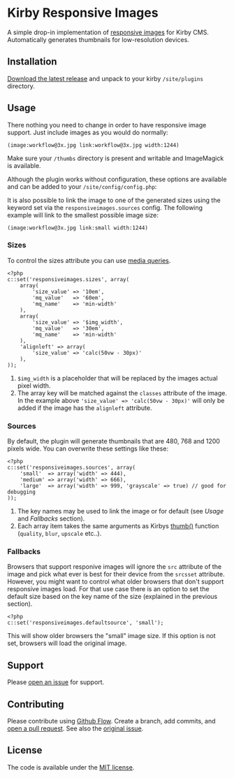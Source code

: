 # Kirby Responsive Images

A simple drop-in implementation of [responsive images](https://responsiveimages.org/) for Kirby CMS. Automatically generates thumbnails for low-resolution devices.

## Installation

[Download the latest release](https://github.com/jancbeck/kirby-responsive-images/releases/) and unpack to your kirby `/site/plugins` directory.

## Usage

There nothing you need to change in order to have responsive image support. Just include images as you would do normally:

`(image:workflow@3x.jpg link:workflow@3x.jpg width:1244)`

Make sure your `/thumbs` directory is present and writable and ImageMagick is available.

Although the plugin works without configuration, these options are available and can be added to your `/site/config/config.php`:

It is also possible to link the image to one of the generated sizes using the keyword set via the `responsiveimages.sources` config. The following example will link to the smallest possible image size:

`(image:workflow@3x.jpg link:small width:1244)`

### Sizes

To control the sizes attribute you can use [media queries](https://ericportis.com/posts/2014/srcset-sizes/).

```
<?php
c::set('responsiveimages.sizes', array( 
    array(
        'size_value' => '10em',
        'mq_value'   => '60em',
        'mq_name'    => 'min-width'
    ),
    array(
        'size_value' => '$img_width',
        'mq_value'   => '30em',
        'mq_name'    => 'min-width'
    ),
    'alignleft' => array(
        'size_value' => 'calc(50vw - 30px)'
    ),
));
```

1. `$img_width` is a placeholder that will be replaced by the images actual pixel width.
2. The array key will be matched against the `classes` attribute of the image. In the example above `'size_value' => 'calc(50vw - 30px)'` will only be added if the image has the `alignleft` attribute.

### Sources

By default, the plugin will generate thumbnails that are 480, 768 and 1200 pixels wide. You can overwrite these settings like these: 

```
<?php
c::set('responsiveimages.sources', array( 
    'small'  => array('width' => 444),
    'medium' => array('width' => 666),
    'large'  => array('width' => 999, 'grayscale' => true) // good for debugging
));
```

1. The key names may be used to link the image or for default (see *Usage* and *Fallbacks* section).
2. Each array item takes the same arguments as Kirbys [thumb()](http://getkirby.com/docs/cheatsheet/helpers/thumb) function (`quality`, `blur`, `upscale` etc..).

### Fallbacks

Browsers that support responive images will ignore the `src` attribute of the image and pick what ever is best for their device from the `srcsset` attribute.
However, you might want to control what older browsers that don't support responsive images load. For that use case there is an option to set the default size based on the key name of the size (explained in the previous section).

```
<?php
c::set('responsiveimages.defaultsource', 'small');
```

This will show older browsers the "small" image size. If this option is not set, browsers will load the original image.

## Support

Please [open an issue](https://github.com/jancbeck/kirby-responsive-images/issues/new) for support.

## Contributing

Please contribute using [Github Flow](https://guides.github.com/introduction/flow/). Create a branch, add commits, and [open a pull request](https://github.com/jancbeck/kirby-responsive-images/compare/).
See also the [original issue](https://github.com/getkirby/kirby/issues/73#issuecomment-149279023). 

## License

The code is available under the [MIT license](https://opensource.org/licenses/MIT).